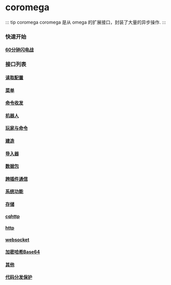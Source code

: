 # coromega
::: tip coromega
coromega  是从 omega 的扩展接口，封装了大量的异步操作.
:::

### 快速开始
#### [60分钟闪电战](./快速开始/60分钟闪电战/)

### 接口列表
#### [读取配置](./配置读取和升级相关API/配置读取和升级/)
#### [菜单](./菜单相关API/菜单相关API/)
#### [命令收发](./命令收发api/coromega_cmd/)
#### [机器人](./机器人和服务器信息/coromega_botUq/)
#### [玩家与命令](./玩家交互与命令方块API/cmd_player/)
#### [建造](./方块和命令块放置相关/coromega_place_command_block/)
#### [导入器](./导入器_strucure_canvas相关API/导入器_strucure_canvas相关API/)
#### [数据包](./数据包监听相关API/数据包监听相关API/)
#### [跨插件通信](./跨插件api调用/跨插件api调用/)
#### [系统功能](./system/coromega_system/)
#### [存储](./存储相关/coromega_storage/)
#### [cqhttp](./cqhttp相关API/cqhttp相关API/)
#### [http](./http相关/http/)
#### [websocket](./websocket/websocket/)
#### [加密哈希Base64](./密码_哈希_base64/密码_哈希_base64/)
#### [其他](./其他/common/)
#### [代码分发保护](./在分发时保护你的代码/在分发时保护你的代码/)